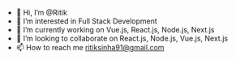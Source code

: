 - 👋 Hi, I’m @Ritik
- 👀 I’m interested in Full Stack Development
- 🌱 I’m currently working on Vue.js, React.js, Node.js, Next.js
- 💞️ I’m looking to collaborate on React.js, Node.js, Vue.js, Next.js  
- 📫 How to reach me ritiksinha91@gmail.com

<!---
Ritik97/Ritik97 is a ✨ special ✨ repository because its `README.md` (this file) appears on your GitHub profile.
You can click the Preview link to take a look at your changes.
--->

